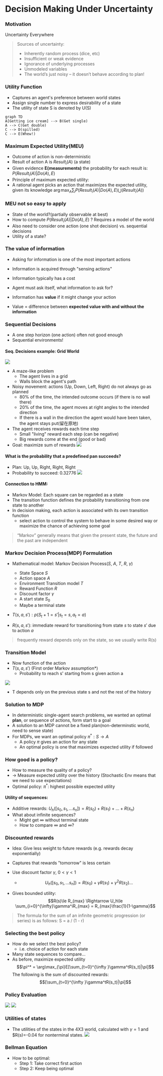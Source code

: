 # Decision Making Under Uncertainty

### Motivation 
Uncertainty Everywhere
> Sources of uncertainty:
> - Inherently random process (dice, etc)
> - Insufficient or weak evidence
> - Ignorance of underlying processes
> - Unmodeled variables
> - The world’s just noisy – it doesn’t behave according to plan!

### Utility Function
- Captures an agent's preference between world states
- Assign single number to express desirability of a state
- The utility of state S is denoted by U(S)

```mermaid
graph TD
A[Getting ice cream] --> B(Get single)
A --> C(Get double)
C --> D(spilled)
C --> E(Whew!)
```

### Maximum Expected Utility(MEU)
- Outcome of action is non-deterministic
- Result of action A is $Result_i(A)$ (a state)
- Given evidence **E(measurements)** the probability for each result is: $P(Result_i(A)|Do(A),E)$
- Principle of maximum expected utility:
- A rational agent picks an action that maximizes the expected utility, given its knowledge
 $\arg\max_A\sum_{i}P(Result_i(A)|Do(A),E)\bigcup (Result_i(A))$

### MEU not so easy to apply
- State of the world?(partially observable at best)
- How to compute $P(Result_i(A)|Do(A),E)$ ? Requires a model of the world
- Also need to consider one action (one shot decision) vs. sequential decisions
- Utility of a state?

### The value of information
- Asking for information is one of the most important actions
- Information is acquired through "sensing actions"
- Information typically has a cost
- Agent must ask itself, what information to ask for?   

- Information has **value** if it might change your action
- Value = difference between **expected value with and without the information**

### Sequential Decisions
- A one step horizon (one action) often not good enough
- Sequential environments!

#### Seq. Decisions example: Grid World
![](Pictures/DecisionMaking01.png)
- A maze-like problem
    - The agent lives in a grid
    - Walls block the agent's path
- Noisy movement: actions (Up, Down, Left, Right) do not always go as planned
    - 80% of the time, the intended outcome occurs (if there is no wall there)
    - 20% of the time, the agent moves at right angles to the intended direction
    - If there is a wall in the direction the agent would have been taken, the agent stays put(留在原地)
- The agent receives rewards each time step
    - Small "living" reward each step (can be negative)
    - Big rewards come at the end (good or bad)
- Goal: maximize sum of rewards
![](Pictures/DecisionMaking02.png)

#### What is the probability that a predefined pan succeeds?
- Plan: Up, Up, Right, Right, Right
- Probability to succeed: 0.32776
![](Pictures/DecisionMaking03.png)

#### Connection to HMM:
- Markov Model: Each square can be regarded as a state
- The transition function defines the probability transitioning from one state to another
- In decision making, each action is associated with its own transition function
    - select action to control the system to behave in some desired way or maximize the chance of achieving some goal
>“Markov” generally means that given the present state, the future and the past are independent

### Markov Decision Process(MDP) Formulation
- Mathematical model: Markov Decision Process($S$, $A$, $T$, $R$, $\gamma$)
    - State Space $S$
    - Action space $A$
    - Environment Transition model $T$
    - Reward Function $R$
    - Discount factor $\gamma$
    - A start state $S_0$
    - Maybe a terminal state

- $T(s,a,s'):p(S_t+1=s'|s_t=s, a_t=a)$
- $R(s,a,s')$: immediate reward for transitioning from state $s$ to state $s'$ due to action $a$
> frequently reward depends only on the state, so we usually write R(s)

### Transition Model
- Now function of the action
- $T(s,a,s')$ (First order Markov assumption*)
    - Probability to reach s' starting from s given action a

![](Pictures/DecisionMaking04.png)

- T depends only on the previous state s and not the rest of the history

### Solution to MDP
- In deterministic single-agent search problems, we wanted an optimal **plan**, or sequence of actions, form start to a goal
- A solution to an MDP cannot be a fixed plan(non-determinstic world, need to sense state)
- For MDPs, we want an optimal policy $\pi^*:S\to A$
    - A policy $\pi$ gives an action for any state
    - An optimal policy is one that maximizes expected utility if followed

### How good is a policy?
- How to measure the quality of a policy?
- $\to$ Measure expected utility over the history (Stochastic Env means that we need to use expectations)
- Optimal policy: $\pi^*$: highest possible expected utility

#### Utility of sequences:
- Additive rewards: $U_h([s_0, s_1, ... s_n]) = R(s_0)+ R(s_1)+...+ R(s_n)$
- What about infinite sequences?
    - Might get $\infty$ without terminal state
    - How to compare $\infty$ and $\infty$?

### Discounted rewards
- Idea: Give less weight to future rewards (e.g. rewards decay exponentially)
- Captures that rewards "tomorrow" is less certain
- Use discount factor $\gamma$, $0<\gamma<1$
    - $$U_h([s_0, s_1, ... s_n]) = R(s_0)+ \gamma R(s_1)+ \gamma^2 R(s_2) ...$$

- Gives bounded utility: $$R(s)\le R_{max} \Rightarrow U_h\le \sum_{i=0}^{\infty}\gamma^iR_{max} = R_{max}\frac{1}{1-\gamma}$$ 
>The formula for the sum of an infinite geometric progression (or series) is as follows: S = a / (1 - r) 

### Selecting the best policy
- How do we select the best policy?
    - i.e. choice of action for each state
- Many state sequences to compare…
- As before, maximize expected utility
$$\pi^* = \arg\max_{\pi}E[\sum_{t=0}^{\infty }\gamma^tR(s_t)|\pi]$$
The following is the sum of discounted rewards:
$$[\sum_{t=0}^{\infty }\gamma^tR(s_t)|\pi]$$ 

### Policy Evaluation

![](Pictures/DecisionMaking05.png)
![](Pictures/DecisionMaking06.png)


### Utilities of states
- The utilities of the states in the 4X3 world, calculated with $\gamma=1$ and $R(s)=-0.04 for nonterminal states.
![](Pictures/DecisionMaking07.png)

### Bellman Equation
- How to be optimal:
    - Step 1: Take correct first action
    - Step 2: Keep being optimal

    